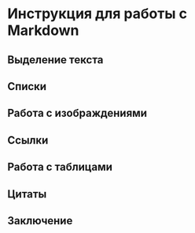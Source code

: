 # Инструкция для работы с Markdown

## Выделение текста

## Списки

## Работа с изображдениями

## Ссылки

## Работа с таблицами

## Цитаты

## Заключение